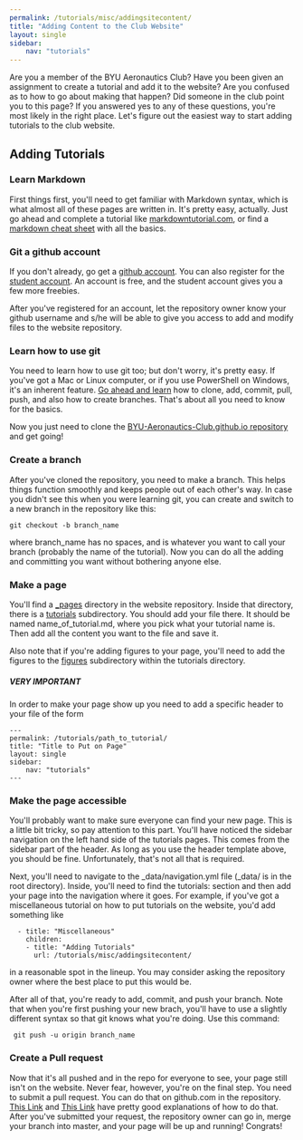 ```yaml
---
permalink: /tutorials/misc/addingsitecontent/
title: "Adding Content to the Club Website"
layout: single
sidebar:
    nav: "tutorials"
---
```


Are you a member of the BYU Aeronautics Club? Have you been given an assignment to create a tutorial and add it to the website? Are you confused as to how to go about making that happen? Did someone in the club point you to this page? If you answered yes to any of these questions, you're most likely in the right place.  Let's figure out the easiest way to start adding tutorials to the club website.

## Adding Tutorials

### Learn Markdown
First things first, you'll need to get familiar with Markdown syntax, which is what almost all of these pages are written in.  It's pretty easy, actually. Just go ahead and complete a tutorial like [markdowntutorial.com](https://www.markdowntutorial.com/), or find a [markdown cheat sheet](https://github.com/adam-p/markdown-here/wiki/Markdown-Cheatsheet#links) with all the basics.

### Git a github account

If you don't already, go get a [github account](https://github.com/). You can also register for the [student account](https://education.github.com/pack). An account is free, and the student account gives you a few more freebies.

After you've registered for an account, let the repository owner know your github username and s/he will be able to give you access to add and modify files to the website repository.

### Learn how to use git

You need to learn how to use git too; but don't worry, it's pretty easy. If you've got a Mac or Linux computer, or if you use PowerShell on Windows, it's an inherent feature. [Go ahead and learn](https://try.github.io/) how to clone, add, commit, pull, push, and also how to create branches. That's about all you need to know for the basics.

Now you just need to clone the  [BYU-Aeronautics-Club.github.io repository]([BYU-Aeronautics-Club.github.io](https://github.com/BYU-Aeronautics-Club/BYU-Aeronautics-Club.github.io)) and get going!

### Create a branch

After you've cloned the repository, you need to make a branch. This helps things function smoothly and keeps people out of each other's way.
In case you didn't see this when you were learning git, you can create and switch to a new branch in the repository like this:

```git checkout -b branch_name```

where branch_name has no spaces, and is whatever you want to call your branch (probably the name of the tutorial). Now you can do all the adding and committing you want without bothering anyone else.

### Make a page

You'll find a [_pages](https://github.com/BYU-Aeronautics-Club/BYU-Aeronautics-Club.github.io/tree/master/_pages) directory in the website repository. Inside that directory, there is a [tutorials](https://github.com/BYU-Aeronautics-Club/BYU-Aeronautics-Club.github.io/tree/master/_pages/tutorials) subdirectory. You should add your file there.  It should be named name_of_tutorial.md, where you pick what your tutorial name is.  Then add all the content you want to the file and save it.

Also note that if you're adding figures to your page, you'll need to add the figures to the [figures](https://github.com/BYU-Aeronautics-Club/BYU-Aeronautics-Club.github.io/tree/master/_pages/tutorials/figures) subdirectory within the tutorials directory.

##### VERY IMPORTANT
In order to make your page show up you need to add a specific header to your file of the form

    ---
    permalink: /tutorials/path_to_tutorial/
    title: "Title to Put on Page"
    layout: single
    sidebar:
        nav: "tutorials"
    ---

### Make the page accessible

You'll probably want to make sure everyone can find your new page. This is a little bit tricky, so pay attention to this part.  You'll have noticed the sidebar navigation on the left hand side of the tutorials pages. This comes from the sidebar part of the header. As long as you use the header template above, you should be fine. Unfortunately, that's not all that is required.

Next, you'll need to navigate to the _data/navigation.yml file (_data/ is in the root directory). Inside, you'll need to find the tutorials: section and then add your page into the navigation where it goes.  For example, if you've got a miscellaneous tutorial on how to put tutorials on the website, you'd add something like

      - title: "Miscellaneous"
        children:
        - title: "Adding Tutorials"
          url: /tutorials/misc/addingsitecontent/

in a reasonable spot in the lineup. You may consider asking the repository owner where the best place to put this would be.

After all of that, you're ready to add, commit, and push your branch. Note that when you're first pushing your new brach, you'll have to use a slightly different syntax so that git knows what you're doing. Use this command:

``` git push -u origin branch_name```

### Create a Pull request

Now that it's all pushed and in the repo for everyone to see, your page still isn't on the website. Never fear, however, you're on the final step. You need to submit a pull request.  You can do that on github.com in the repository. [This Link](https://yangsu.github.io/pull-request-tutorial/) and [This Link](https://help.github.com/en/github/collaborating-with-issues-and-pull-requests/creating-a-pull-request) have pretty good explanations of how to do that.  After you've submitted your request, the repository owner can go in, merge your branch into master, and your page will be up and running! Congrats!